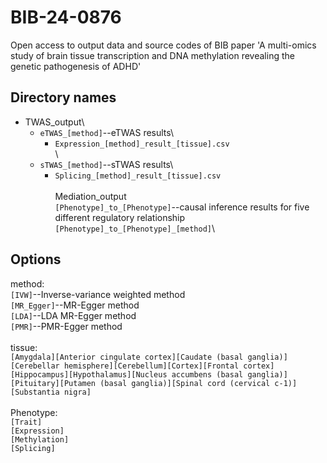 # BIB-24-0876
Open access to output data and source codes of BIB paper 'A multi-omics study of brain tissue transcription and DNA methylation revealing the genetic pathogenesis of ADHD'

## Directory names
- TWAS_output\
  - `eTWAS_[method]`--eTWAS results\
    - `Expression_[method]_result_[tissue].csv`\
\
  - `sTWAS_[method]`--sTWAS results\
    - `Splicing_[method]_result_[tissue].csv`\
\
Mediation_output\
`[Phenotype]_to_[Phenotype]`--causal inference results for five different regulatory relationship\
`[Phenotype]_to_[Phenotype]_[method]`\

## Options
method:\
`[IVW]`--Inverse-variance weighted method\
`[MR_Egger]`--MR-Egger method\
`[LDA]`--LDA MR-Egger method\
`[PMR]`--PMR-Egger method\
\
tissue:\
`[Amygdala][Anterior cingulate cortex][Caudate (basal ganglia)][Cerebellar hemisphere][Cerebellum][Cortex][Frontal cortex][Hippocampus][Hypothalamus][Nucleus accumbens (basal ganglia)][Pituitary][Putamen (basal ganglia)][Spinal cord (cervical c-1)][Substantia nigra]`\
\
Phenotype:\
`[Trait]`\
`[Expression]`\
`[Methylation]`\
`[Splicing]`
